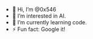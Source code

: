 - 👋 Hi, I’m @0x546
- 👀 I’m interested in AI.
- 🌱 I’m currently learning code.
- ⚡ Fun fact: Google it!

<!---
0x546/0x546 is a ✨ special ✨ repository because its `README.md` (this file) appears on your GitHub profile.
You can click the Preview link to take a look at your changes.
--->
